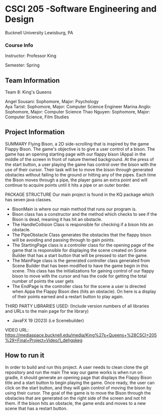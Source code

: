 # CSCI 205 -Software Engineering and Design
Bucknell University  Lewisburg, PA

### Course Info
Instructor: Professor King

Semester: Spring

## Team Information 
Team 8: King's Queens

Angel Sousani: Sophomore, Major: Psychology   
Aya Tarist: Sophomore, Major: Computer Science Engineer
Marina Anglo: Sophomore, Major: Computer Science
Thao Nguyen: Sophomore, Major: Computer Science, Film Studies

## Project Information
SUMMARY
Flying Bison, a 2D side-scrolling that is inspired by the game Flappy Bison. 
The game's objective is to give a user control of a bison. The game has an opening starting
page with our flappy bison (Appa) in the middle of the screen in front of nature
themed background. At the press of the start button, a user playing the game has control
over the bison with the use of their cursor. Their task will be to move the bison 
through generated obstacles without falling to the ground or hitting any of the pipes. 
Each time the Bison moves through a pipe, the player gains an extra point and will
continue to acquire points until it hits a pipe or an outer border.

PACKAGE STRUCTURE
Our main project is found in the KQ package which has seven java classes. 
- BisonMain is where our main method that runs our program is. 
- Bison class has a constructor and the method which checks to see if the Bison is 
dead, meaning it has hit an obstacle.
- The HandleCollision Class is responsible for checking if a bison hits an obstacle.
- The PipeObstacle Class generates the obstacles that the flappy bison will be avoiding and
passing through to gain points. 
- The StartingPage class is a controller class for the opening page of the game that
is responsible for displaying the scene created on Scene Builder that has a start button
that will be pressed to start the game.
- The MainPage class is the generated controller class generated from Scene Builder
that has been modified to have the game begin in this scene. This class has the 
initializations for gaining control of our flappy bison to move with the cursor and has
the code for getting the total number of points the user gets
- The EndPage is the controller class for the scene a user is directed when Appa the Flappy
Bison dies (hits an obstacle). On here is a display of their points earned and a restart
button to play again.


THIRD PARTY LIBRARIES USED: (Include version numbers of all libraries and URLs to the main page for the library)
- JavaFX 19 (2023) (i.e Scenebuilder)


VIDEO URL:
https://mediaspace.bucknell.edu/media/King%27s+Queens+%28CSCI+205%29+Final+Project+Video/1_dehgskeg

## How to run it
In order to build and run this project. A user needs to clean clone the git repository and run
the main 
The way our game works is when run on gradle, it should generate an opening page that displays
the Flappy Bison title and a start button to begin playing the game. Once ready, the user can click on
the start button, and they will gain control of moving the bison by using their cursor. The goal of the game
is to move the Bison through the obstacles that are generated on the right side of the screen and not hit 
them. If the bison hits an obstacle, the game ends and moves to a new scene that has a restart button.
